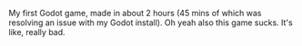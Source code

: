 My first Godot game, made in about 2 hours (45 mins of which was resolving an issue with my Godot install). Oh yeah also this game sucks. It's like, really bad.
